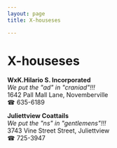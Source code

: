 ```yaml
---
layout: page 
title: X-houseses

---
```



# X-houseses


 **WxK.Hilario S. Incorporated**  
_We put the "ad" in "craniad"!!!_  
1642 Pall Mall Lane, Novemberville  
☎ 635-6189

**Juliettview Coattails**  
_We put the "ns" in "gentlemens"!!!_  
3743 Vine Street Street, Juliettview  
☎ 725-3947

